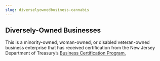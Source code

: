 ```yaml
---
slug: diverselyownedbusiness-cannabis
---
```

## Diversely-Owned Businesses

This is a minority-owned, woman-owned, or disabled veteran-owned business enterprise that has received certification from the New Jersey Department of Treasury’s [Business Certification Program.](https://www.nj.gov/treasury/revenue/business-cert-program.shtml)